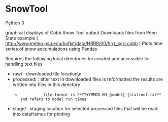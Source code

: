 # SnowTool
Python 3

graphical displays of Cobb Snow Tool output
Downloads files from Penn State example ( http://www.meteo.psu.edu/bufkit/data/HRRR/00/hrrr_kgrr.cobb )
Plots time series of snow accumulations using Pandas

Requires the following local directories be created and accessible for handling text files

* raw/          : downloaded file location\n
* processed/    : after text in downloaded files is reformatted the results are written into files in this directory
  *               file format is **YYYYMMDD_HH_{model}_{station).txt** and refers to model run times
* stage/        : staging location for selected processed files that will be read into dataframes for plotting

